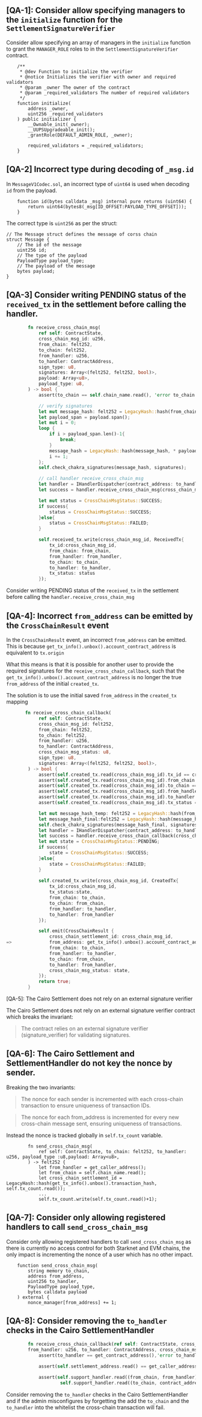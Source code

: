 ## [QA-1]: Consider allow specifying managers to the `initialize` function for the `SettlementSignatureVerifier`

Consider allow specifying an array of managers in the `initialize` function to grant the `MANAGER_ROLE` roles to in the `SettlementSignatureVerifier` contract.

```solidity
    /**
     * @dev Function to initialize the verifier
     * @notice Initializes the verifier with owner and required validators
     * @param _owner The owner of the contract
     * @param _required_validators The number of required validators
     */
    function initialize(
        address _owner,
        uint256 _required_validators
    ) public initializer {
        __Ownable_init(_owner);
        __UUPSUpgradeable_init();
        _grantRole(DEFAULT_ADMIN_ROLE, _owner);

        required_validators = _required_validators;
    }
```

## [QA-2] Incorrect type during decoding of `_msg.id`

In `MessageV1Codec.sol`, an incorrect type of `uint64` is used when decoding `id` from the payload.

```solidity
    function id(bytes calldata _msg) internal pure returns (uint64) {
        return uint64(bytes8(_msg[ID_OFFSET:PAYLOAD_TYPE_OFFSET]));
    }
```

The correct type is `uint256` as per the struct:

```solidity
// The Message struct defines the message of corss chain
struct Message {
    // The id of the message
    uint256 id;
    // The type of the payload
    PayloadType payload_type;
    // The payload of the message
    bytes payload;
}
```

## [QA-3] Consider writing PENDING status of the `received_tx` in the settlement before calling the handler.
```rust
        fn receive_cross_chain_msg(
            ref self: ContractState,
            cross_chain_msg_id: u256,
            from_chain: felt252,
            to_chain: felt252,
            from_handler: u256,
            to_handler: ContractAddress,
            sign_type: u8,
            signatures: Array<(felt252, felt252, bool)>,
            payload: Array<u8>,
            payload_type: u8,
        ) -> bool {
            assert(to_chain == self.chain_name.read(), 'error to_chain');

            // verify signatures
            let mut message_hash: felt252 = LegacyHash::hash(from_chain, (cross_chain_msg_id, to_chain, from_handler, to_handler));
            let payload_span = payload.span();
            let mut i = 0;
            loop {
                if i > payload_span.len()-1{
                    break;
                }
                message_hash = LegacyHash::hash(message_hash, * payload_span.at(i));
                i += 1;
            };
            self.check_chakra_signatures(message_hash, signatures);

            // call handler receive_cross_chain_msg
            let handler = IHandlerDispatcher{contract_address: to_handler};
            let success = handler.receive_cross_chain_msg(cross_chain_msg_id, from_chain, to_chain, from_handler, to_handler , payload);

            let mut status = CrossChainMsgStatus::SUCCESS;
            if success{
                status = CrossChainMsgStatus::SUCCESS;
            }else{
                status = CrossChainMsgStatus::FAILED;
            }

            self.received_tx.write(cross_chain_msg_id, ReceivedTx{
                tx_id:cross_chain_msg_id,
                from_chain: from_chain,
                from_handler: from_handler,
                to_chain: to_chain,
                to_handler: to_handler,
                tx_status: status
            });
```

Consider writing PENDING status of the `received_tx` in the settlement before calling the `handler.receive_cross_chain_msg`

## [QA-4]: Incorrect `from_address` can be emitted by the `CrossChainResult` event

In the `CrossChainResult` event, an incorrect `from_address` can be emitted. This is because `get_tx_info().unbox().account_contract_address` is equivalent to `tx.origin`


What this means is that it is possible for another user to provide the required signatures for the `receive_cross_chain_callback`, such that the `get_tx_info().unbox().account_contract_address` is no longer the true `from_address` of the initial `created_tx`.

The solution is to use the initial saved `from_address` in the `created_tx` mapping

```rust
       fn receive_cross_chain_callback(
            ref self: ContractState,
            cross_chain_msg_id: felt252,
            from_chain: felt252,
            to_chain: felt252,
            from_handler: u256,
            to_handler: ContractAddress,
            cross_chain_msg_status: u8,
            sign_type: u8,
            signatures: Array<(felt252, felt252, bool)>,
        ) -> bool {
            assert(self.created_tx.read(cross_chain_msg_id).tx_id == cross_chain_msg_id, 'message id error');
            assert(self.created_tx.read(cross_chain_msg_id).from_chain == to_chain, 'from_chain error');
            assert(self.created_tx.read(cross_chain_msg_id).to_chain == from_chain, 'to_chain error');
            assert(self.created_tx.read(cross_chain_msg_id).from_handler == to_handler, 'from_handler error');
            assert(self.created_tx.read(cross_chain_msg_id).to_handler == from_handler, 'to_handler error');
            assert(self.created_tx.read(cross_chain_msg_id).tx_status == CrossChainMsgStatus::PENDING, 'tx status error');

            let mut message_hash_temp: felt252 = LegacyHash::hash(from_chain, (cross_chain_msg_id, to_chain, from_handler, to_handler));
            let message_hash_final:felt252 = LegacyHash::hash(message_hash_temp, cross_chain_msg_status);
            self.check_chakra_signatures(message_hash_final, signatures);
            let handler = IHandlerDispatcher{contract_address: to_handler};
            let success = handler.receive_cross_chain_callback(cross_chain_msg_id, from_chain, to_chain, from_handler, to_handler , cross_chain_msg_status);
            let mut state = CrossChainMsgStatus::PENDING;
            if success{
                state = CrossChainMsgStatus::SUCCESS;
            }else{
                state = CrossChainMsgStatus::FAILED;
            }
            
            self.created_tx.write(cross_chain_msg_id, CreatedTx{
                tx_id:cross_chain_msg_id,
                tx_status:state,
                from_chain: to_chain,
                to_chain: from_chain,
                from_handler: to_handler,
                to_handler: from_handler
            });

            self.emit(CrossChainResult {
                cross_chain_settlement_id: cross_chain_msg_id,
=>              from_address: get_tx_info().unbox().account_contract_address,
                from_chain: to_chain,
                from_handler: to_handler,
                to_chain: from_chain,
                to_handler: from_handler,
                cross_chain_msg_status: state,
            });
            return true;
        }
```

[QA-5]: The Cairo Settlement does not rely on an external signature verifier

The Cairo Settlement does not rely on an external signature verifier contract which breaks the invariant:

> The contract relies on an external signature verifier (signature_verifier) for validating signatures.

## [QA-6]: The Cairo Settlement and SettlementHandler do not key the nonce by sender.

Breaking the two invariants:

> The nonce for each sender is incremented with each cross-chain transaction to ensure uniqueness of transaction IDs.

> The nonce for each from_address is incremented for every new cross-chain message sent, ensuring uniqueness of transactions.

Instead the nonce is tracked globally in `self.tx_count` variable.

```
        fn send_cross_chain_msg(
            ref self: ContractState, to_chain: felt252, to_handler: u256, payload_type :u8,payload: Array<u8>,
        ) -> felt252 {
            let from_handler = get_caller_address();
            let from_chain = self.chain_name.read();
            let cross_chain_settlement_id = LegacyHash::hash(get_tx_info().unbox().transaction_hash, self.tx_count.read());
            ...
            self.tx_count.write(self.tx_count.read()+1);
```
## [QA-7]: Consider only allowing registered handlers to call `send_cross_chain_msg`

Consider only allowing registered handlers to call `send_cross_chain_msg` as there is currently no access control for both Starknet and EVM chains, the only impact is incrementing the nonce of a user which has no other impact.

```solidity
    function send_cross_chain_msg(
        string memory to_chain,
        address from_address,
        uint256 to_handler,
        PayloadType payload_type,
        bytes calldata payload
    ) external {
        nonce_manager[from_address] += 1;
```

## [QA-8]: Consider removing the `to_handler` checks in the Cairo SettlementHandler
```rust
        fn receive_cross_chain_callback(ref self: ContractState, cross_chain_msg_id: felt252, from_chain: felt252, to_chain: felt252,
        from_handler: u256, to_handler: ContractAddress, cross_chain_msg_status: u8) -> bool{
            assert(to_handler == get_contract_address(),'error to_handler');

            assert(self.settlement_address.read() == get_caller_address(), 'not settlement');

            assert(self.support_handler.read((from_chain, from_handler)) && 
                    self.support_handler.read((to_chain, contract_address_to_u256(to_handler))), 'not support handler');
```

Consider removing the `to_handler` checks in the Cairo SettlementHandler and if the admin misconfigures by forgetting the add the `to_chain` and the `to_handler` into the whitelist the cross-chain transaction will fail.